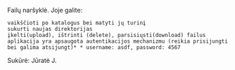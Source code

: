 Failų naršyklė. Joje galite:

    vaikščioti po katalogus bei matyti jų turinį
    sukurti naujas direktorijas
    įkelti(upload), ištrinti (delete), parsisiųsti(download) failus
    aplikacija yra apsaugota autentikacijos mechanizmu (reikia prisijungti bei galima atsijungt)* * username: asdf, password: 4567

Sukūrė: Jūratė J.
